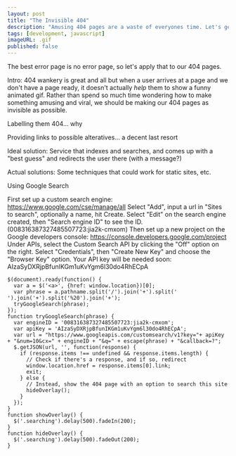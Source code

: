 ```yaml
---
layout: post
title: "The Invisible 404"
description: "Amusing 404 pages are a waste of everyones time. Let's get real."
tags: [development, javascript]
imageURL: .gif
published: false
---
```


The best error page is no error page, so let's apply that to our 404 pages.

Intro: 404 wankery is great and all but when a user arrives at a page and we don't have a page ready, it doesn't actually *help* them to show a funny animated gif. Rather than spend so much time wondering how to make something amusing and viral, we should be making our 404 pages as invisible as possible.

Labelling them 404... why

Providing links to possible alteratives... a decent last resort

Ideal solution: Service that indexes and searches, and comes up with a "best guess" and redirects the user there (with a message?)

Actual solutions: Some techniques that could work for static sites, etc.

Using Google Search 

First set up a custom search engine: https://www.google.com/cse/manage/all
Select "Add", input a url in "Sites to search", optionally a name, hit Create.
Select "Edit" on the search engine created, then "Search engine ID" to see the ID. (008316387327485507723:jia2k-cmxom)
Then set up a new project on the Google developers console: https://console.developers.google.com/project
Under APIs, select the Custom Search API by clicking the "Off" option on the right.
Select "Credentials", then "Create New Key" and choose the "Browser Key" option.
Your API key will be needed soon: AIzaSyDXRjpBfunIKGm1uKvYgm6l30do4RhECpA

    $(document).ready(function() {
      var a = $('<a>', {href: window.location})[0];
      var phrase = a.pathname.split('/').join('+').split(' ').join('+').split('%20').join('+');
      tryGoogleSearch(phrase);
    });
    function tryGoogleSearch(phrase) {
      var engineID = '008316387327485507723:jia2k-cmxom';
      var apiKey = 'AIzaSyDXRjpBfunIKGm1uKvYgm6l30do4RhECpA';
      var url = "https://www.googleapis.com/customsearch/v1?key="+ apiKey + "&num=10&cx=" + engineID + "&q=" + escape(phrase) + "&callback=?";
      $.getJSON(url, '', function(response) {
        if (response.items !== undefined && response.items.length) {
          // Check if there's a response, and if so, redirect
          window.location.href = response.items[0].link;
          exit;
        } else {
          // Instead, show the 404 page with an option to search this site
          hideOverlay();
        }
      });
    }
    function showOverlay() {
      $('.searching').delay(500).fadeIn(200);
    }
    function hideOverlay() {
      $('.searching').delay(500).fadeOut(200);
    }
